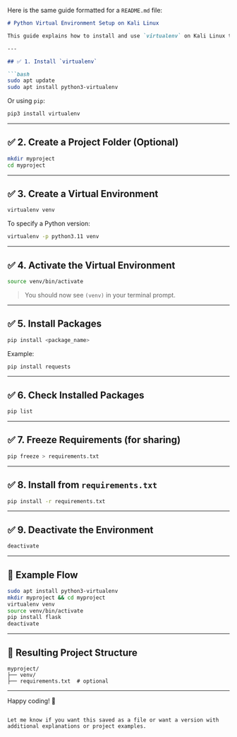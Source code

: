  Here is the same guide formatted for a `README.md` file:

````markdown
# Python Virtual Environment Setup on Kali Linux

This guide explains how to install and use `virtualenv` on Kali Linux to manage isolated Python environments for your projects.

---

## ✅ 1. Install `virtualenv`

```bash
sudo apt update
sudo apt install python3-virtualenv
````

Or using `pip`:

```bash
pip3 install virtualenv
```

---

## ✅ 2. Create a Project Folder (Optional)

```bash
mkdir myproject
cd myproject
```

---

## ✅ 3. Create a Virtual Environment

```bash
virtualenv venv
```

To specify a Python version:

```bash
virtualenv -p python3.11 venv
```

---

## ✅ 4. Activate the Virtual Environment

```bash
source venv/bin/activate
```

> You should now see `(venv)` in your terminal prompt.

---

## ✅ 5. Install Packages

```bash
pip install <package_name>
```

Example:

```bash
pip install requests
```

---

## ✅ 6. Check Installed Packages

```bash
pip list
```

---

## ✅ 7. Freeze Requirements (for sharing)

```bash
pip freeze > requirements.txt
```

---

## ✅ 8. Install from `requirements.txt`

```bash
pip install -r requirements.txt
```

---

## ✅ 9. Deactivate the Environment

```bash
deactivate
```

---

## 🔁 Example Flow

```bash
sudo apt install python3-virtualenv
mkdir myproject && cd myproject
virtualenv venv
source venv/bin/activate
pip install flask
deactivate
```

---

## 📁 Resulting Project Structure

```
myproject/
├── venv/
├── requirements.txt  # optional
```

---

Happy coding! 🐍

```

Let me know if you want this saved as a file or want a version with additional explanations or project examples.
```
